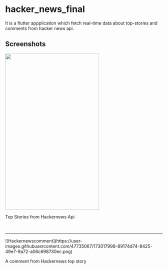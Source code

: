 # hacker_news_final

It is a flutter appplication which fetch real-time data about top-stories and comments from hacker news api.

## Screenshots

<img src = 'https://user-images.githubusercontent.com/47735067/173017993-063923df-b89c-43bd-9ef8-6d510a3ace8b.png' width = '300' height = '500'>
<p>Top Stories from Hackernews Api</p>
<br>
<hr>
![Hackernewscomment](https://user-images.githubusercontent.com/47735067/173017998-89174d74-8425-49e7-9a72-a06c698730ec.png)
<p>A comment from Hackernews top story</p>
